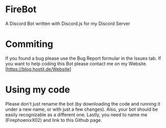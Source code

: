 # FireBot
A Discord Bot written with Discord.js for my Discord Server 

# Commiting

If you found a bug please use the Bug Report formular in the Issues tab.
If you want to help coding this Bot please contact me on my Website.[https://blog.hostit.de/Website]

# Using my code

Please don't just rename the bot (by downloading the code and running it under a new name, or with just a few changes). Also, your bot should be easily recognizable as a different one.
Lastly, you need to name me (FirephoenixX02) and link to this Github page.
